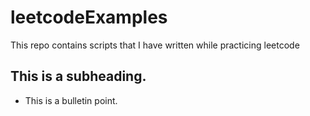 # leetcodeExamples
This repo contains scripts that I have written while practicing leetcode
## This is a subheading.
- This is a bulletin point.
